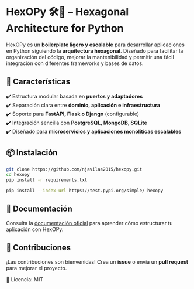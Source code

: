 # HexOPy 🛠️🐍 – Hexagonal Architecture for Python  

HexOPy es un **boilerplate ligero y escalable** para desarrollar aplicaciones en Python siguiendo la **arquitectura hexagonal**. Diseñado para facilitar la organización del código, mejorar la mantenibilidad y permitir una fácil integración con diferentes frameworks y bases de datos.  

## 🚀 Características  
✔️ Estructura modular basada en **puertos y adaptadores**  
✔️ Separación clara entre **dominio, aplicación e infraestructura**  
✔️ Soporte para **FastAPI, Flask o Django** (configurable)  
✔️ Integración sencilla con **PostgreSQL, MongoDB, SQLite**  
✔️ Diseñado para **microservicios y aplicaciones monolíticas escalables**  

## 📦 Instalación  
```bash
git clone https://github.com/njavilas2015/hexopy.git  
cd hexopy  
pip install -r requirements.txt  

pip install --index-url https://test.pypi.org/simple/ hexopy
```

## 📖 Documentación  
Consulta la [documentación oficial](#) para aprender cómo estructurar tu aplicación con HexOPy.  

## 🤝 Contribuciones  
¡Las contribuciones son bienvenidas! Crea un **issue** o envía un **pull request** para mejorar el proyecto.  

📜 Licencia: MIT  
